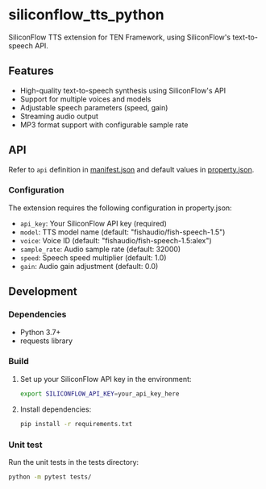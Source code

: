 # siliconflow_tts_python

SiliconFlow TTS extension for TEN Framework, using SiliconFlow's text-to-speech API.

## Features

- High-quality text-to-speech synthesis using SiliconFlow's API
- Support for multiple voices and models
- Adjustable speech parameters (speed, gain)
- Streaming audio output
- MP3 format support with configurable sample rate

## API

Refer to `api` definition in [manifest.json](manifest.json) and default values in [property.json](property.json).

### Configuration

The extension requires the following configuration in property.json:
- `api_key`: Your SiliconFlow API key (required)
- `model`: TTS model name (default: "fishaudio/fish-speech-1.5")
- `voice`: Voice ID (default: "fishaudio/fish-speech-1.5:alex")
- `sample_rate`: Audio sample rate (default: 32000)
- `speed`: Speech speed multiplier (default: 1.0)
- `gain`: Audio gain adjustment (default: 0.0)

## Development

### Dependencies

- Python 3.7+
- requests library

### Build

1. Set up your SiliconFlow API key in the environment:
   ```bash
   export SILICONFLOW_API_KEY=your_api_key_here
   ```

2. Install dependencies:
   ```bash
   pip install -r requirements.txt
   ```

### Unit test

Run the unit tests in the tests directory:
```bash
python -m pytest tests/
```
